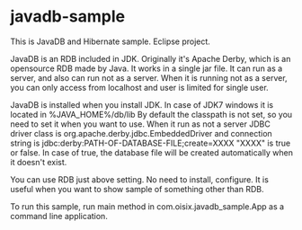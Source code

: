 javadb-sample
=============

This is JavaDB and Hibernate sample. Eclipse project.

JavaDB is an RDB included in JDK.
Originally it's Apache Derby, which is an opensource 
RDB made by Java.
It works in a single jar file.
It can run as a server, and also can run not as a server.
When it is running not as a server, you can only access 
from localhost and user is limited for single user.

JavaDB is installed when you install JDK.
In case of JDK7 windows it is located in
%JAVA_HOME%/db/lib
By default the classpath is not set, so you need to 
set it when you want to use.
When it run as not a server JDBC driver class is
org.apache.derby.jdbc.EmbeddedDriver
and connection string is
jdbc:derby:PATH-OF-DATABASE-FILE;create=XXXX
"XXXX" is true or false.
In case of true, the database file will be created 
automatically when it doesn't exist.

You can use RDB just above setting.
No need to install, configure.
It is useful when you want to show sample of 
something other than RDB.

To run this sample, run main method in 
com.oisix.javadb_sample.App
as a command line application.
